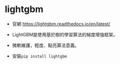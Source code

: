 # lightgbm

- 官網 https://lightgbm.readthedocs.io/en/latest/

- LightGBM是使用基於樹的學習算法的梯度增強框架。

- 微軟維護，輕度、點亮算法意義。

- 安裝`pip install lightgbm`
